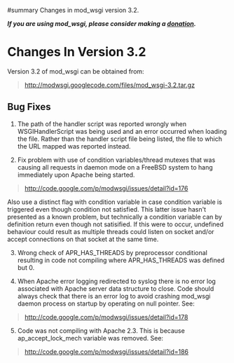 ﻿#summary Changes in mod\_wsgi version 3.2.

_**If you are using mod\_wsgi, please consider making a
[donation](HowToContributeBack.md).**_

# Changes In Version 3.2 #

Version 3.2 of mod\_wsgi can be obtained from:

> http://modwsgi.googlecode.com/files/mod_wsgi-3.2.tar.gz

## Bug Fixes ##

1. The path of the handler script was reported wrongly when
WSGIHandlerScript was being used and an error occurred when loading the
file. Rather than the handler script file being listed, the file to which
the URL mapped was reported instead.

2. Fix problem with use of condition variables/thread mutexes that was
causing all requests in daemon mode on a FreeBSD system to hang immediately
upon Apache being started.

> http://code.google.com/p/modwsgi/issues/detail?id=176

Also use a distinct flag with condition variable in case condition variable
is triggered even though condition not satisfied. This latter issue hasn't
presented as a known problem, but technically a condition variable can by
definition return even though not satisified. If this were to occur,
undefined behaviour could result as multiple threads could listen on socket
and/or accept connections on that socket at the same time.

3. Wrong check of APR\_HAS\_THREADS by preprocessor conditional resulting in code
not compiling where APR\_HAS\_THREADS was defined but 0.

4. When Apache error logging redirected to syslog there is no error log
associated with Apache server data structure to close. Code should always
check that there is an error log to avoid crashing mod\_wsgi daemon process
on startup by operating on null pointer. See:

> http://code.google.com/p/modwsgi/issues/detail?id=178

5. Code was not compiling with Apache 2.3. This is because ap\_accept\_lock\_mech
variable was removed. See:

> http://code.google.com/p/modwsgi/issues/detail?id=186